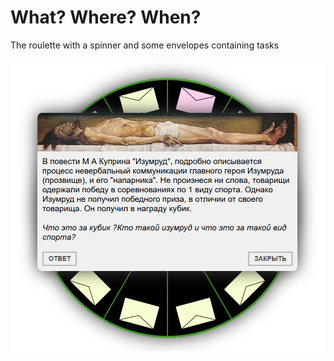 # What? Where? When?
The roulette with a spinner and some envelopes containing tasks

![kek](https://github.com/lunakoly/WhatWhereWhen/blob/master/images/screen.png)
